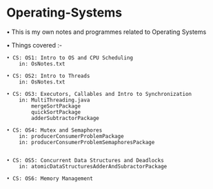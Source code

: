 # Operating-Systems

• This is my own notes and programmes related to Operating Systems 

• Things covered :- 

    • CS: OS1: Intro to OS and CPU Scheduling	
        in: OsNotes.txt 

    • CS: OS2: Intro to Threads	
        in: OsNotes.txt 

    • CS: OS3: Executors, Callables and Intro to Synchronization	
        in: MultiThreading.java
            mergeSortPackage
            quickSortPackage
            adderSubtractorPackage

    • CS: OS4: Mutex and Semaphores
        in: producerConsumerProblemPackage
        in: producerConsumerProblemSemaphoresPackage
        

    • CS: OS5: Concurrent Data Structures and Deadlocks	
        in: atomicDataStructuresAdderAndSubractorPackage
        
    • CS: OS6: Memory Management	
